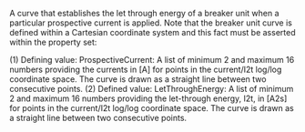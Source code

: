 A curve that establishes the let through energy of a breaker unit when a particular prospective current is applied.  Note that the breaker unit curve is defined within a Cartesian coordinate system and this fact must be asserted within the property set:

(1) Defining value: ProspectiveCurrent: A list of minimum 2 and maximum 16 numbers providing the currents in [A] for points in the current/I2t log/log coordinate space. The curve is drawn as a straight line between two consecutive points.
(2) Defined value: LetThroughEnergy: A list of minimum 2 and maximum 16 numbers providing the let-through energy, I2t, in [A2s] for points in the current/I2t log/log coordinate space. The curve is drawn as a straight line between two consecutive points.